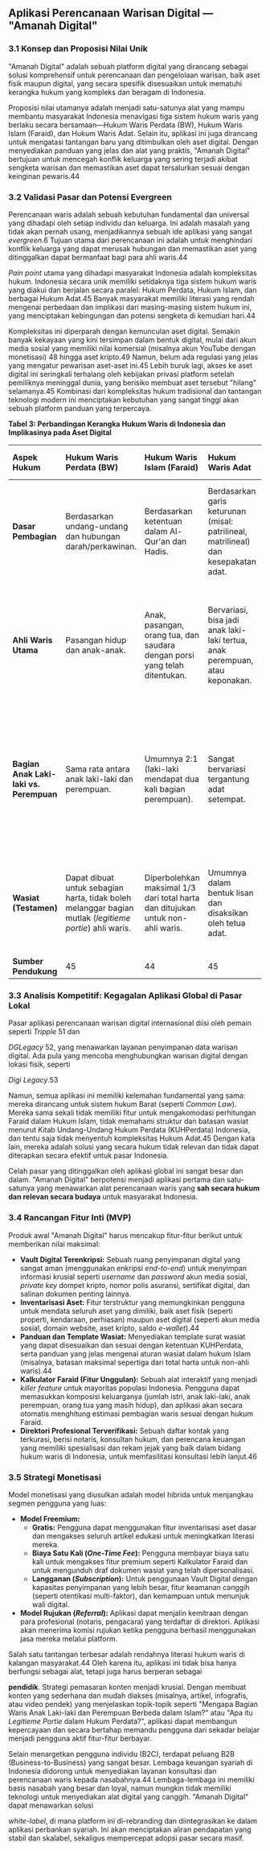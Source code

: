 ## **Aplikasi Perencanaan Warisan Digital — "Amanah Digital"**

### **3.1 Konsep dan Proposisi Nilai Unik**

"Amanah Digital" adalah sebuah platform digital yang dirancang sebagai solusi komprehensif untuk perencanaan dan pengelolaan warisan, baik aset fisik maupun digital, yang secara spesifik disesuaikan untuk mematuhi kerangka hukum yang kompleks dan beragam di Indonesia.

Proposisi nilai utamanya adalah menjadi satu-satunya alat yang mampu membantu masyarakat Indonesia menavigasi tiga sistem hukum waris yang berlaku secara bersamaan—Hukum Waris Perdata (BW), Hukum Waris Islam (Faraid), dan Hukum Waris Adat. Selain itu, aplikasi ini juga dirancang untuk mengatasi tantangan baru yang ditimbulkan oleh aset digital. Dengan menyediakan panduan yang jelas dan alat yang praktis, "Amanah Digital" bertujuan untuk mencegah konflik keluarga yang sering terjadi akibat sengketa warisan dan memastikan aset dapat tersalurkan sesuai dengan keinginan pewaris.44

### **3.2 Validasi Pasar dan Potensi Evergreen**

Perencanaan waris adalah sebuah kebutuhan fundamental dan universal yang dihadapi oleh setiap individu dan keluarga. Ini adalah masalah yang tidak akan pernah usang, menjadikannya sebuah ide aplikasi yang sangat *evergreen*.6 Tujuan utama dari perencanaan ini adalah untuk menghindari konflik keluarga yang dapat merusak hubungan dan memastikan aset yang ditinggalkan dapat bermanfaat bagi para ahli waris.44

*Pain point* utama yang dihadapi masyarakat Indonesia adalah kompleksitas hukum. Indonesia secara unik memiliki setidaknya tiga sistem hukum waris yang diakui dan berjalan secara paralel: Hukum Perdata, Hukum Islam, dan berbagai Hukum Adat.45 Banyak masyarakat memiliki literasi yang rendah mengenai perbedaan dan implikasi dari masing-masing sistem hukum ini, yang menciptakan kebingungan dan potensi sengketa di kemudian hari.44

Kompleksitas ini diperparah dengan kemunculan aset digital. Semakin banyak kekayaan yang kini tersimpan dalam bentuk digital, mulai dari akun media sosial yang memiliki nilai komersial (misalnya akun YouTube dengan monetisasi) 48 hingga aset kripto.49 Namun, belum ada regulasi yang jelas yang mengatur pewarisan aset-aset ini.45 Lebih buruk lagi, akses ke aset digital ini seringkali terhalang oleh kebijakan privasi platform setelah pemiliknya meninggal dunia, yang berisiko membuat aset tersebut "hilang" selamanya.45 Kombinasi dari kompleksitas hukum tradisional dan tantangan teknologi modern ini menciptakan kebutuhan yang sangat tinggi akan sebuah platform panduan yang terpercaya.

**Tabel 3: Perbandingan Kerangka Hukum Waris di Indonesia dan Implikasinya pada Aset Digital**

| Aspek Hukum | Hukum Waris Perdata (BW) | Hukum Waris Islam (Faraid) | Hukum Waris Adat | Implikasi untuk Aset Digital |
| :---- | :---- | :---- | :---- | :---- |
| **Dasar Pembagian** | Berdasarkan undang-undang dan hubungan darah/perkawinan. | Berdasarkan ketentuan dalam Al-Qur'an dan Hadis. | Berdasarkan garis keturunan (misal: patrilineal, matrilineal) dan kesepakatan adat. | Pewaris harus secara eksplisit menentukan sistem hukum mana yang ingin digunakan untuk aset digitalnya. |
| **Ahli Waris Utama** | Pasangan hidup dan anak-anak. | Anak, pasangan, orang tua, dan saudara dengan porsi yang telah ditentukan. | Bervariasi, bisa jadi anak laki-laki tertua, anak perempuan, atau keponakan. | Siapa yang berhak mendapatkan akses dan keuntungan ekonomi dari akun YouTube atau aset kripto? Harus ditentukan dengan jelas. |
| **Bagian Anak Laki-laki vs. Perempuan** | Sama rata antara anak laki-laki dan perempuan. | Umumnya 2:1 (laki-laki mendapat dua kali bagian perempuan). | Sangat bervariasi tergantung adat setempat. | Bagaimana membagi kepemilikan akun yang tidak dapat dipecah secara fisik sesuai rasio yang berbeda-beda? Diperlukan perencanaan eksplisit. |
| **Wasiat (Testamen)** | Dapat dibuat untuk sebagian harta, tidak boleh melanggar bagian mutlak (*legitieme portie*) ahli waris. | Diperbolehkan maksimal 1/3 dari total harta dan ditujukan untuk non-ahli waris. | Umumnya dalam bentuk lisan dan disaksikan oleh tetua adat. | Surat wasiat digital atau instruksi yang tersimpan di aplikasi perlu memiliki kekuatan hukum yang diakui. |
| **Sumber Pendukung** | 45 | 44 | 45 | 45 |

### **3.3 Analisis Kompetitif: Kegagalan Aplikasi Global di Pasar Lokal**

Pasar aplikasi perencanaan warisan digital internasional diisi oleh pemain seperti *Tripple* 51 dan

*DGLegacy* 52, yang menawarkan layanan penyimpanan data warisan digital. Ada pula yang mencoba menghubungkan warisan digital dengan lokasi fisik, seperti

*Digi Legacy*.53

Namun, semua aplikasi ini memiliki kelemahan fundamental yang sama: mereka dirancang untuk sistem hukum Barat (seperti *Common Law*). Mereka sama sekali tidak memiliki fitur untuk mengakomodasi perhitungan Faraid dalam Hukum Islam, tidak memahami struktur dan batasan wasiat menurut Kitab Undang-Undang Hukum Perdata (KUHPerdata) Indonesia, dan tentu saja tidak menyentuh kompleksitas Hukum Adat.45 Dengan kata lain, mereka adalah solusi yang secara hukum tidak relevan dan tidak dapat diterapkan secara efektif untuk pasar Indonesia.

Celah pasar yang ditinggalkan oleh aplikasi global ini sangat besar dan dalam. "Amanah Digital" berpotensi menjadi aplikasi pertama dan satu-satunya yang menawarkan alat perencanaan waris yang **sah secara hukum dan relevan secara budaya** untuk masyarakat Indonesia.

### **3.4 Rancangan Fitur Inti (MVP)**

Produk awal "Amanah Digital" harus mencakup fitur-fitur berikut untuk memberikan nilai maksimal:

* **Vault Digital Terenkripsi:** Sebuah ruang penyimpanan digital yang sangat aman (menggunakan enkripsi *end-to-end*) untuk menyimpan informasi krusial seperti *username* dan *password* akun media sosial, *private key* dompet kripto, nomor polis asuransi, sertifikat digital, dan salinan dokumen penting lainnya.  
* **Inventarisasi Aset:** Fitur terstruktur yang memungkinkan pengguna untuk mendata seluruh aset yang dimiliki, baik aset fisik (seperti properti, kendaraan, perhiasan) maupun aset digital (seperti akun media sosial, domain website, aset kripto, saldo *e-wallet*).44  
* **Panduan dan Template Wasiat:** Menyediakan template surat wasiat yang dapat disesuaikan dan sesuai dengan ketentuan KUHPerdata, serta panduan yang jelas mengenai aturan wasiat dalam hukum Islam (misalnya, batasan maksimal sepertiga dari total harta untuk non-ahli waris).44  
* **Kalkulator Faraid (Fitur Unggulan):** Sebuah alat interaktif yang menjadi *killer feature* untuk mayoritas populasi Indonesia. Pengguna dapat memasukkan komposisi keluarganya (jumlah istri, anak laki-laki, anak perempuan, orang tua yang masih hidup), dan aplikasi akan secara otomatis menghitung estimasi pembagian waris sesuai dengan hukum Faraid.  
* **Direktori Profesional Terverifikasi:** Sebuah daftar kontak yang terkurasi, berisi notaris, konsultan hukum, dan perencana keuangan yang memiliki spesialisasi dan rekam jejak yang baik dalam bidang hukum waris di Indonesia, untuk memfasilitasi konsultasi lebih lanjut.46

### **3.5 Strategi Monetisasi**

Model monetisasi yang diusulkan adalah model hibrida untuk menjangkau segmen pengguna yang luas:

* **Model Freemium:**  
  * **Gratis:** Pengguna dapat menggunakan fitur inventarisasi aset dasar dan mengakses seluruh artikel edukasi untuk meningkatkan literasi mereka.  
  * **Biaya Satu Kali (*One-Time Fee*):** Pengguna membayar biaya satu kali untuk mengakses fitur premium seperti Kalkulator Faraid dan untuk mengunduh draf dokumen wasiat yang telah dipersonalisasi.  
  * **Langganan (*Subscription*):** Untuk penggunaan Vault Digital dengan kapasitas penyimpanan yang lebih besar, fitur keamanan canggih (seperti otentikasi multi-faktor), dan kemampuan untuk menunjuk wali digital.  
* **Model Rujukan (*Referral*):** Aplikasi dapat menjalin kemitraan dengan para profesional (notaris, pengacara) yang terdaftar di direktori. Aplikasi akan menerima komisi rujukan ketika pengguna berhasil menggunakan jasa mereka melalui platform.

Salah satu tantangan terbesar adalah rendahnya literasi hukum waris di kalangan masyarakat.44 Oleh karena itu, aplikasi ini tidak bisa hanya berfungsi sebagai alat, tetapi juga harus berperan sebagai

**pendidik**. Strategi pemasaran konten menjadi krusial. Dengan membuat konten yang sederhana dan mudah diakses (misalnya, artikel, infografis, atau video pendek) yang menjelaskan topik-topik seperti "Mengapa Bagian Waris Anak Laki-laki dan Perempuan Berbeda dalam Islam?" atau "Apa itu *Legitieme Portie* dalam Hukum Perdata?", aplikasi dapat membangun kepercayaan dan secara bertahap memandu pengguna dari sekadar belajar menjadi pengguna aktif fitur-fitur berbayar.

Selain menargetkan pengguna individu (B2C), terdapat peluang B2B (Business-to-Business) yang sangat besar. Lembaga keuangan syariah di Indonesia didorong untuk menyediakan layanan konsultasi dan perencanaan waris kepada nasabahnya.44 Lembaga-lembaga ini memiliki basis nasabah yang besar dan loyal, namun mungkin tidak memiliki teknologi untuk menyediakan alat digital yang canggih. "Amanah Digital" dapat menawarkan solusi

*white-label*, di mana platform ini di-rebranding dan diintegrasikan ke dalam aplikasi perbankan syariah. Ini akan menciptakan aliran pendapatan yang stabil dan skalabel, sekaligus mempercepat adopsi pasar secara masif.

